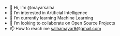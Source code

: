 - 👋 Hi, I’m @mayarsalha
- 👀 I’m interested in Artificial Intelligence
- 🌱 I’m currently learning Machine Learning
- 💞️ I’m looking to collaborate on Open Source Projects
- 📫 How to reach me salhamayar9@gmail.com

<!---
mayarsalha/mayarsalha is a ✨ special ✨ repository because its `README.md` (this file) appears on your GitHub profile.
You can click the Preview link to take a look at your changes.
--->
